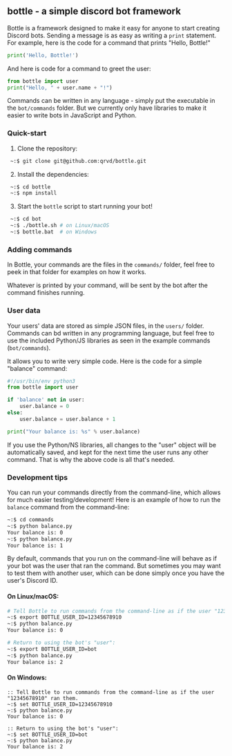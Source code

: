 ## bottle - a simple discord bot framework

Bottle is a framework designed to make it easy for anyone to start creating Discord bots.
Sending a message is as easy as writing a `print` statement. For example, here is the code for a command that
prints "Hello, Bottle!"

```python
print('Hello, Bottle!')
```

And here is code for a command to greet the user:
```python
from bottle import user
print("Hello, " + user.name + "!")
```

Commands can be written in any language - simply put the executable in the `bot/commands` folder.
But we currently only have libraries to make it easier to write bots in JavaScript and Python.

### Quick-start

1. Clone the repository:
```bash
 ~:$ git clone git@github.com:qrvd/bottle.git
```

2. Install the dependencies:

```bash
 ~:$ cd bottle
 ~:$ npm install
```

3. Start the `bottle` script to start running your bot!

```bash
 ~:$ cd bot
 ~:$ ./bottle.sh # on Linux/macOS
 ~:$ bottle.bat  # on Windows
```

### Adding commands

In Bottle, your commands are the files in the `commands/` folder, feel free
to peek in that folder for examples on how it works.

Whatever is printed by your command, will be sent by the bot after the command
finishes running.

### User data

Your users' data are stored as simple JSON files, in the `users/` folder.
Commands can bd written in any programming language, but feel free to use
the included Python/JS libraries as seen in the example commands (`bot/commands`).

It allows you to write very simple code. Here is the code for a simple "balance" command:

```python
#!/usr/bin/env python3
from bottle import user

if 'balance' not in user:
    user.balance = 0
else:
    user.balance = user.balance + 1

print("Your balance is: %s" % user.balance)
```

If you use the Python/NS libraries, all changes to the "user" object will be automatically saved,
and kept for the next time the user runs any other command. That is why the above code is
all that's needed.

### Development tips

You can run your commands directly from the command-line,
which allows for much easier testing/development! Here is an example
of how to run the `balance` command from the command-line:

```bash
~:$ cd commands
~:$ python balance.py
Your balance is: 0
~:$ python balance.py
Your balance is: 1
```

By default, commands that you run on the command-line will behave as if your bot
was the user that ran the command. But sometimes you may want to test them with another user,
which can be done simply once you have the user's Discord ID.

#### On Linux/macOS:

```bash
# Tell Bottle to run commands from the command-line as if the user "12345678910" ran them.
~:$ export BOTTLE_USER_ID=12345678910 
~:$ python balance.py
Your balance is: 0

# Return to using the bot's "user":
~:$ export BOTTLE_USER_ID=bot
~:$ python balance.py
Your balance is: 2
```

#### On Windows:

```batch
:: Tell Bottle to run commands from the command-line as if the user "12345678910" ran them.
~:$ set BOTTLE_USER_ID=12345678910
~:$ python balance.py 
Your balance is: 0

:: Return to using the bot's "user":
~:$ set BOTTLE_USER_ID=bot
~:$ python balance.py
Your balance is: 2
```
